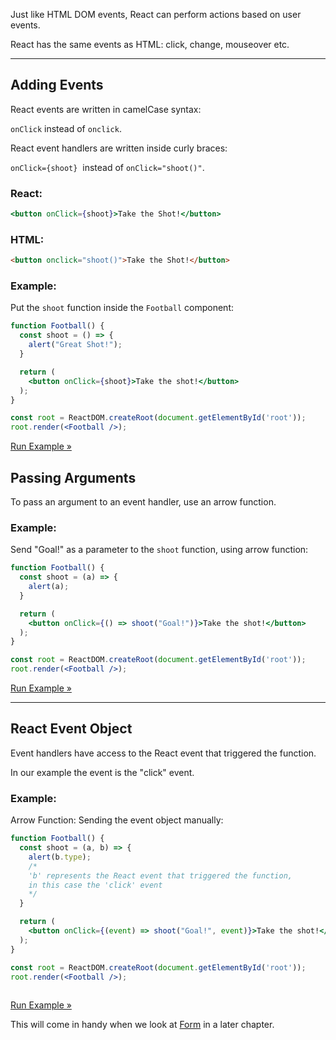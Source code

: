 Just like HTML DOM events, React can perform actions based on user events.

React has the same events as HTML: click, change, mouseover etc.

---

## Adding Events

React events are written in camelCase syntax:

`onClick` instead of `onclick`.

React event handlers are written inside curly braces:

`onClick={shoot}`  instead of `onClick="shoot()"`.

### React:

```jsx
<button onClick={shoot}>Take the Shot!</button>
```

### HTML:

```html
<button onclick="shoot()">Take the Shot!</button>
```

  

### Example:

Put the `shoot` function inside the `Football` component:

```jsx
function Football() {
  const shoot = () => {
    alert("Great Shot!");
  }

  return (
    <button onClick={shoot}>Take the shot!</button>
  );
}

const root = ReactDOM.createRoot(document.getElementById('root'));
root.render(<Football />);
```

[Run Example »](https://www.w3schools.com/react/showreact.asp?filename=demo2_react_events_handler)

## Passing Arguments

To pass an argument to an event handler, use an arrow function.

### Example:

Send "Goal!" as a parameter to the `shoot` function, using arrow function:

```jsx
function Football() {
  const shoot = (a) => {
    alert(a);
  }

  return (
    <button onClick={() => shoot("Goal!")}>Take the shot!</button>
  );
}

const root = ReactDOM.createRoot(document.getElementById('root'));
root.render(<Football />);
```

[Run Example »](https://www.w3schools.com/react/showreact.asp?filename=demo2_react_events_argument)

---

## React Event Object

Event handlers have access to the React event that triggered the function.

In our example the event is the "click" event.

### Example:

Arrow Function: Sending the event object manually:

```jsx
function Football() {
  const shoot = (a, b) => {
    alert(b.type);
    /*
    'b' represents the React event that triggered the function,
    in this case the 'click' event
    */
  }

  return (
    <button onClick={(event) => shoot("Goal!", event)}>Take the shot!</button>
  );
}

const root = ReactDOM.createRoot(document.getElementById('root'));
root.render(<Football />);
 
```

[Run Example »](https://www.w3schools.com/react/showreact.asp?filename=demo2_react_events_event)

This will come in handy when we look at [Form](https://www.w3schools.com/react/react_forms.asp) in a later chapter.